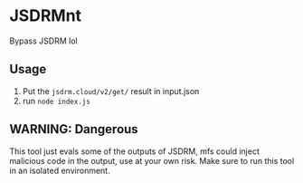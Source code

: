 # JSDRMnt
Bypass JSDRM lol

## Usage
1. Put the `jsdrm.cloud/v2/get/` result in input.json
2. run `node index.js`

## WARNING: Dangerous
This tool just evals some of the outputs of JSDRM, mfs could inject malicious code in the output, use at your own risk. Make sure to run this tool in an isolated environment.